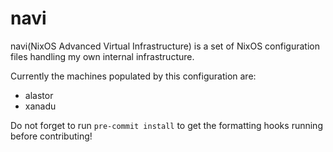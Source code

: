 navi
=====
navi(NixOS Advanced Virtual Infrastructure) is a set of NixOS configuration
files handling my own internal infrastructure. 

Currently the machines populated by this configuration are:

* alastor
* xanadu

Do not forget to run `pre-commit install` to get the formatting hooks running
before contributing!
